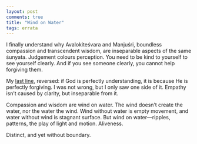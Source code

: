 ```yaml
---
layout: post
comments: true
title: "Wind on Water"
tags: errata
---
```

I finally understand why Avalokiteśvara and Manjuśri, boundless compassion and transcendent wisdom, are inseparable aspects of the same śunyata. Judgement colours perception. You need to be kind to yourself to see yourself clearly. And if you see someone clearly, you cannot help forgiving them.

My [last line](https://oxidist.github.io/2025/09/21/Lapidarist.html), reversed: if God is perfectly understanding, it is because He is perfectly forgiving. I was not wrong, but I only saw one side of it. Empathy isn’t caused by clarity, but inseparable from it.

Compassion and wisdom are wind on water. The wind doesn’t create the water, nor the water the wind. Wind without water is empty movement, and water without wind is stagnant surface. But wind on water—ripples, patterns, the play of light and motion. Aliveness. 

Distinct, and yet without boundary.
